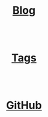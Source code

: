<html>
<head>
<style>
h1 {text-align: center;}
</style>
</head>
<body>

<br><br><br><br><br>
<h1><a href="https://kl05.github.io/blog/">Blog</a></h1>
<br><br>
<h1><a href="https://kl05.github.io/blog/tags">Tags</a></h1>
<br><br>
<h1><a href="https://github.com/KL05/kl05.github.io" target="_blank">GitHub</a></h1>

</body>
</html>

